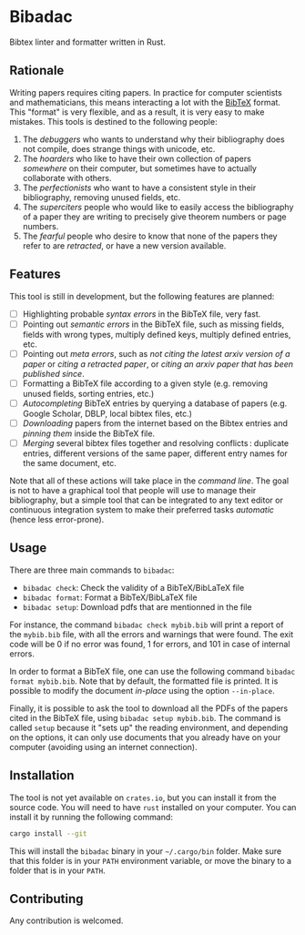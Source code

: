 # Bibadac

Bibtex linter and formatter written in Rust.

## Rationale

Writing papers requires citing papers. In practice for computer scientists and
mathematicians, this means interacting a lot with the [BibTeX] format. This
"format" is very flexible, and as a result, it is very easy to make mistakes. 
This tools is destined to the following people:

1. The *debuggers* who wants to understand why their bibliography does not
   compile, does strange things with unicode, etc. 
2. The *hoarders* who like to have their own collection of papers *somewhere*
   on their computer, but sometimes have to actually collaborate with others.
3. The *perfectionists* who want to have a consistent style in their
   bibliography, removing unused fields, etc.
4. The *superciters* people who would like to easily access the bibliography of
   a paper they are writing to precisely give theorem numbers or page numbers.
5. The *fearful* people who desire to know that none of the papers they refer
   to are *retracted*, or have a new version available.


## Features

This tool is still in development, but the following features are planned:

- [ ] Highlighting probable *syntax errors* in the BibTeX file, very fast.
- [ ] Pointing out *semantic errors* in the BibTeX file, such as missing
  fields, fields with wrong types, multiply defined keys, multiply defined
entries, etc.
- [ ] Pointing out *meta errors*, such as *not citing the latest arxiv version
  of a paper* or *citing a retracted paper*, or *citing an arxiv paper that has
been published since*.
- [ ] Formatting a BibTeX file according to a given style (e.g. removing unused
  fields, sorting entries, etc.)
- [ ] *Autocompleting* BibTeX entries by querying a database of papers (e.g.
  Google Scholar, DBLP, local bibtex files, etc.)
- [ ] *Downloading* papers from the internet based on the Bibtex entries and
  *pinning them* inside the BibTeX file.
- [ ] *Merging* several bibtex files together and resolving conflicts : duplicate entries,
    different versions of the same paper, different entry names for the same document, etc.

Note that all of these actions will take place in the *command line*. The goal
is not to have a graphical tool that people will use to manage their
bibliography, but a simple tool that can be integrated to any text editor or
continuous integration system to make their preferred tasks *automatic* (hence
less error-prone).

## Usage

There are three main commands to `bibadac`: 

- `bibadac check`: Check the validity of a BibTeX/BibLaTeX file
- `bibadac format`: Format a BibTeX/BibLaTeX file
- `bibadac setup`: Download pdfs that are mentionned in the file

For instance, the command `bibadac check mybib.bib` will 
print a report of the `mybib.bib` file, with all the errors and
warnings that were found. The exit code will be 0 if no error was found, 1 for
errors, and 101 in case of internal errors.

In order to format a BibTeX file, one can use the following command 
`bibadac format mybib.bib`. Note that by default, the formatted file is
printed. It is possible to modify the document *in-place* using
the option `--in-place`.

Finally, it is possible to ask the tool to download all the PDFs of the papers
cited in the BibTeX file, using `bibadac setup mybib.bib`. 
The command is called `setup` because it
"sets up" the reading environment, and depending on the options, it can only
use documents that you already have on your computer (avoiding using an
internet connection).

## Installation

The tool is not yet available on `crates.io`, but you can install it from the
source code. You will need to have `rust` installed on your computer. You can
install it by running the following command:

```bash
cargo install --git
```

This will install the `bibadac` binary in your `~/.cargo/bin` folder. Make sure
that this folder is in your `PATH` environment variable, or move the binary to
a folder that is in your `PATH`.

## Contributing

Any contribution is welcomed.

[BibTeX]: https://en.wikipedia.org/wiki/BibTeX

